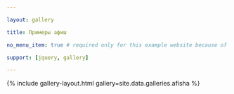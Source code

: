 ```yaml
---

layout: gallery

title: Примеры афиш

no_menu_item: true # required only for this example website because of menu construction

support: [jquery, gallery]

---
```




{% include gallery-layout.html gallery=site.data.galleries.afisha %}



[license]: http://creativecommons.org/licenses/by-nc-sa/4.0/

[repo]: https://github.com/opieters/jekyll-gallery-example

